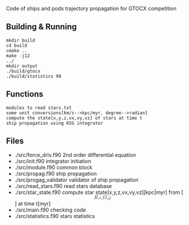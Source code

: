 Code of ships and pods trajectory propagation for GTOCX competition 

## Building & Running

```
mkdir build
cd build
cmake ..
make -j12
../
mkdir output
./build/gtocx
./build/statistics 90
```

## Functions  
```
modules to read stars.txt
some unit conversions[km/s-->kpc/myr, degree-->radian] 
compute the state[x,y,z,vx,vy,vz] of stars at time t
ship propagation using KSG integrator
```

## Files 
+ ./src/force_driv.f90         2nd order differential equation
+ ./src/init.f90               integrator initiation
+ ./src/module.f90             common block
+ ./src/propag.f90             ship propagation
+ ./src/progag_validator       validator of ship propagation
+ ./src/read_stars.f90         read stars database
+ ./src/star_state.f90         compute star state[x,y,z,vx,vy,vz][kpc|myr] from [<math
xmlns="http://www.w3.org/1998/Math/MathML" display="block">
<mrow><mi>R</mi><mi>,</mi><mi>i</mi><mi>,</mi><mi>&#937;</mi><mi>,</mi><mi>&#966;</mi></mrow></math>] at time t[myr]
+ ./src/main.f90               checking code 
+ ./src/statistics.f90         stars statistics
```

